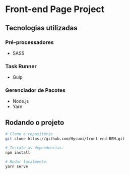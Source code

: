 # Front-end Page Project

## Tecnologias utilizadas

### Pré-processadores

* SASS

### Task Runner

* Gulp

### Gerenciador de Pacotes

* Node.js
* Yarn

## Rodando o projeto

```sh
# Clone o repositório
git clone https://github.com/Hysumi/front-end-BEM.git

# Instale as dependencias.
npm install

# Rodar localmente.
yarn serve
```

